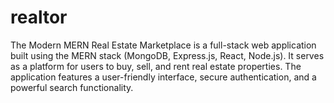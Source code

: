 # realtor
The Modern MERN Real Estate Marketplace is a full-stack web application built using the MERN stack (MongoDB, Express.js, React, Node.js). It serves as a platform for users to buy, sell, and rent real estate properties. The application features a user-friendly interface, secure authentication, and a powerful search functionality.
